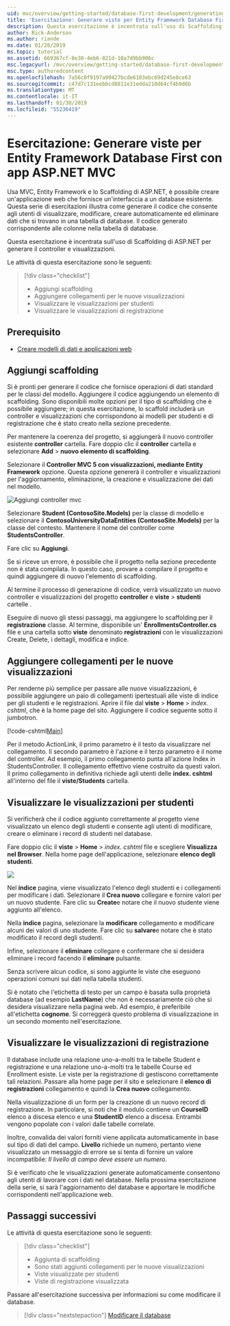 ```yaml
---
uid: mvc/overview/getting-started/database-first-development/generating-views
title: 'Esercitazione: Generare viste per Entity Framework Database First con app ASP.NET MVC'
description: Questa esercitazione è incentrata sull'uso di Scaffolding di ASP.NET per generare il controller e visualizzazioni.
author: Rick-Anderson
ms.author: riande
ms.date: 01/28/2019
ms.topic: tutorial
ms.assetid: 669367cf-8e30-4eb6-821d-10a7d9bb906c
msc.legacyurl: /mvc/overview/getting-started/database-first-development/generating-views
msc.type: authoredcontent
ms.openlocfilehash: 7a56c0f9197a99427bcde6103ebc69d245e8ce63
ms.sourcegitcommit: c47d7c131eebbcd8811e31edda210d64cf4b9d6b
ms.translationtype: MT
ms.contentlocale: it-IT
ms.lasthandoff: 01/30/2019
ms.locfileid: "55236419"
---
```

# <a name="tutorial-generate-views-for-ef-database-first-with-aspnet-mvc-app"></a>Esercitazione: Generare viste per Entity Framework Database First con app ASP.NET MVC

Usa MVC, Entity Framework e lo Scaffolding di ASP.NET, è possibile creare un'applicazione web che fornisce un'interfaccia a un database esistente. Questa serie di esercitazioni illustra come generare il codice che consente agli utenti di visualizzare, modificare, creare automaticamente ed eliminare dati che si trovano in una tabella di database. Il codice generato corrispondente alle colonne nella tabella di database.

Questa esercitazione è incentrata sull'uso di Scaffolding di ASP.NET per generare il controller e visualizzazioni.

Le attività di questa esercitazione sono le seguenti:

> [!div class="checklist"]
> * Aggiungi scaffolding
> * Aggiungere collegamenti per le nuove visualizzazioni
> * Visualizzare le visualizzazioni per studenti
> * Visualizzare le visualizzazioni di registrazione

## <a name="prerequisite"></a>Prerequisito

* [Creare modelli di dati e applicazioni web](creating-the-web-application.md)

## <a name="add-scaffold"></a>Aggiungi scaffolding

Si è pronti per generare il codice che fornisce operazioni di dati standard per le classi del modello. Aggiungere il codice aggiungendo un elemento di scaffolding. Sono disponibili molte opzioni per il tipo di scaffolding che è possibile aggiungere; in questa esercitazione, lo scaffold includerà un controller e visualizzazioni che corrispondono ai modelli per studenti e di registrazione che è stato creato nella sezione precedente.

Per mantenere la coerenza del progetto, si aggiungerà il nuovo controller esistente **controller** cartella. Fare doppio clic il **controller** cartella e selezionare **Add** > **nuovo elemento di scaffolding**.

Selezionare il **Controller MVC 5 con visualizzazioni, mediante Entity Framework** opzione. Questa opzione genererà il controller e visualizzazioni per l'aggiornamento, eliminazione, la creazione e visualizzazione dei dati nel modello.

![Aggiungi controller mvc](generating-views/_static/image2.png)

Selezionare **Student (ContosoSite.Models)** per la classe di modello e selezionare il **ContosoUniversityDataEntities (ContosoSite.Models)** per la classe del contesto. Mantenere il nome del controller come **StudentsController**.

Fare clic su **Aggiungi**.

Se si riceve un errore, è possibile che il progetto nella sezione precedente non è stata compilata. In questo caso, provare a compilare il progetto e quindi aggiungere di nuovo l'elemento di scaffolding.

Al termine il processo di generazione di codice, verrà visualizzato un nuovo controller e visualizzazioni del progetto **controller** e **viste** > **studenti** cartelle .


Eseguire di nuovo gli stessi passaggi, ma aggiungere lo scaffolding per il **registrazione** classe. Al termine, disponibile un' **EnrollmentsController.cs** file e una cartella sotto **viste** denominato **registrazioni** con le visualizzazioni Create, Delete, i dettagli, modifica e indice.

## <a name="add-links-to-new-views"></a>Aggiungere collegamenti per le nuove visualizzazioni

Per renderne più semplice per passare alle nuove visualizzazioni, è possibile aggiungere un paio di collegamenti ipertestuali alle viste di indice per gli studenti e le registrazioni. Aprire il file dal **viste** > **Home** > *index. cshtml*, che è la home page del sito. Aggiungere il codice seguente sotto il jumbotron.

[!code-cshtml[Main](generating-views/samples/sample1.cshtml)]

Per il metodo ActionLink, il primo parametro è il testo da visualizzare nel collegamento. Il secondo parametro è l'azione e il terzo parametro è il nome del controller. Ad esempio, il primo collegamento punta all'azione Index in StudentsController. Il collegamento effettivo viene costruito da questi valori. Il primo collegamento in definitiva richiede agli utenti delle **index. cshtml** all'interno del file il **viste/Students** cartella.

## <a name="display-student-views"></a>Visualizzare le visualizzazioni per studenti

Si verificherà che il codice aggiunto correttamente al progetto viene visualizzato un elenco degli studenti e consente agli utenti di modificare, creare o eliminare i record di studenti nel database.

Fare doppio clic il **viste** > **Home** > *index. cshtml* file e scegliere **Visualizza nel Browser**. Nella home page dell'applicazione, selezionare **elenco degli studenti**.

![](generating-views/_static/image6.png)

Nel **indice** pagina, viene visualizzato l'elenco degli studenti e i collegamenti per modificare i dati. Selezionare il **Crea nuovo** collegare e fornire valori per un nuovo studente. Fare clic su **Create**e notare che il nuovo studente viene aggiunto all'elenco.

Nella **indice** pagina, selezionare la **modificare** collegamento e modificare alcuni dei valori di uno studente. Fare clic su **salvare**e notare che è stato modificato il record degli studenti.

Infine, selezionare il **eliminare** collegare e confermare che si desidera eliminare i record facendo il **eliminare** pulsante.

Senza scrivere alcun codice, si sono aggiunte le viste che eseguono operazioni comuni sui dati nella tabella studenti.

Si è notato che l'etichetta di testo per un campo è basata sulla proprietà database (ad esempio **LastName**) che non è necessariamente ciò che si desidera visualizzare nella pagina web. Ad esempio, è preferibile all'etichetta **cognome**. Si correggerà questo problema di visualizzazione in un secondo momento nell'esercitazione.

## <a name="display-enrollment-views"></a>Visualizzare le visualizzazioni di registrazione

Il database include una relazione uno-a-molti tra le tabelle Student e registrazione e una relazione uno-a-molti tra le tabelle Course ed Enrollment esiste. Le viste per la registrazione di gestiscono correttamente tali relazioni. Passare alla home page per il sito e selezionare il **elenco di registrazioni** collegamento e quindi la **Crea nuovo** collegamento.

Nella visualizzazione di un form per la creazione di un nuovo record di registrazione. In particolare, si noti che il modulo contiene un **CourseID** elenco a discesa elenco e una **StudentID** elenco a discesa. Entrambi vengono popolate con i valori dalle tabelle correlate.

Inoltre, convalida dei valori forniti viene applicata automaticamente in base sul tipo di dati del campo. **Livello** richiede un numero, pertanto viene visualizzato un messaggio di errore se si tenta di fornire un valore incompatibile: *Il livello di campo deve essere un numero.*

Si è verificato che le visualizzazioni generate automaticamente consentono agli utenti di lavorare con i dati nel database. Nella prossima esercitazione della serie, si sarà l'aggiornamento del database e apportare le modifiche corrispondenti nell'applicazione web.

## <a name="next-steps"></a>Passaggi successivi

Le attività di questa esercitazione sono le seguenti:

> [!div class="checklist"]
> * Aggiunta di scaffolding
> * Sono stati aggiunti collegamenti per le nuove visualizzazioni
> * Viste visualizzate per studenti
> * Viste di registrazione visualizzata

Passare all'esercitazione successiva per informazioni su come modificare il database.
> [!div class="nextstepaction"]
> [Modificare il database](changing-the-database.md)